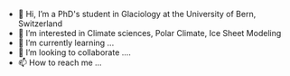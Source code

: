 - 👋 Hi, I’m a PhD's student in Glaciology at the University of Bern, Switzerland
- 👀 I’m interested in Climate sciences, Polar Climate, Ice Sheet Modeling
- 🌱 I’m currently learning ...
- 💞️ I’m looking to collaborate ....
- 📫 How to reach me ...

<!---
antoine1501/antoine1501 is a ✨ special ✨ repository because its `README.md` (this file) appears on your GitHub profile.
You can click the Preview link to take a look at your changes.
--->
